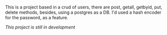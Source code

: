This is a project based in a crud of users, there are post, getall, getbyid, put, delete methods, besides, using a postgres as a DB.
I'd used a hash encoder for the password, as a feature.


*This project is still in development*
